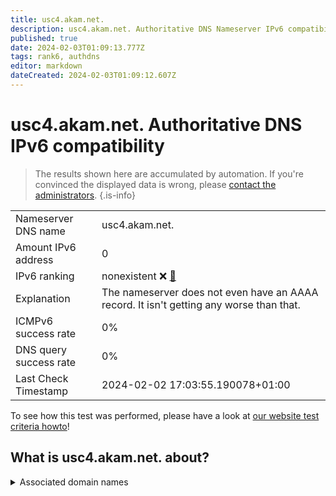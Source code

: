 ```yaml
---
title: usc4.akam.net.
description: usc4.akam.net. Authoritative DNS Nameserver IPv6 compatibility
published: true
date: 2024-02-03T01:09:13.777Z
tags: rank6, authdns
editor: markdown
dateCreated: 2024-02-03T01:09:12.607Z
---
```


# usc4.akam.net. Authoritative DNS IPv6 compatibility

> The results shown here are accumulated by automation. If you're convinced the displayed data is wrong, please [contact the administrators](/howto/chat). 
{.is-info}




|   |   |
| - | - |
| Nameserver DNS name | usc4.akam.net.
| Amount IPv6 address | 0
| IPv6 ranking | nonexistent :x: [🔗](/howto/ranking) |
| Explanation | The nameserver does not even have an AAAA record. It isn't getting any worse than that. |
| ICMPv6 success rate | 0%|
| DNS query success rate | 0% |
| Last Check Timestamp | 2024-02-02 17:03:55.190078+01:00 |

To see how this test was performed, please have a look at [our website test criteria howto](/howto/testcriteria/authdns)!


## What is usc4.akam.net. about?






<details>
<summary>Associated domain names</summary>

www.ing.com

</details>

